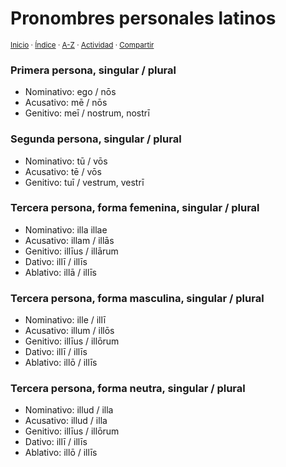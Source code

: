 # Pronombres personales latinos
<sup>[Inicio](../../../../index.md) · [Índice](../../../../indices/gramatica-china.md) · [A-Z](../../../../indices/alfabetico.md) · [Actividad](../../../../indices/actividad.md) · [Compartir](https://x.com/intent/tweet?text=Pronombres%20personales%20chinos%2C%20parte%20de%20la%20Gram%C3%A1tica%20china%2C%0A%E2%86%92%20https%3A%2F%2Fjucardus.github.io%2Fcontenido%2Fp%2Fr%2Fo%2Fpronombres-personales-latinos.html%0A%0A%23grmtc_jucardus%0A%40jucardus)</sup>

### Primera persona, singular / plural

* Nominativo: ego / nōs
* Acusativo: mē / nōs
* Genitivo: meī / nostrum, nostrī

### Segunda persona, singular / plural

* Nominativo: tū / vōs
* Acusativo: tē / vōs
* Genitivo: tuī / vestrum, vestrī

### Tercera persona, forma femenina, singular / plural

* Nominativo: illa  illae
* Acusativo: illam / illās
* Genitivo: illīus / illārum
* Dativo: illī / illīs
* Ablativo: illā / illīs

### Tercera persona, forma masculina, singular / plural

* Nominativo: ille / illī
* Acusativo: illum / illōs
* Genitivo: illīus / illōrum
* Dativo: illī / illīs
* Ablativo: illō / illīs

### Tercera persona, forma neutra, singular / plural

* Nominativo: illud / illa
* Acusativo: illud / illa
* Genitivo: illīus / illōrum
* Dativo: illī / illīs
* Ablativo: illō / illīs
